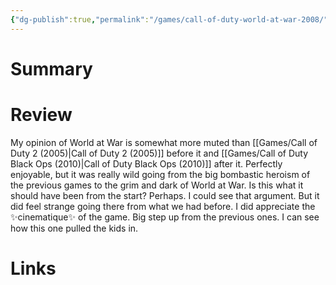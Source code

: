 ```yaml
---
{"dg-publish":true,"permalink":"/games/call-of-duty-world-at-war-2008/","tags":["LP"],"created":"2023-12-08","updated":"2024-04-09"}
---
```



# Summary

# Review

My opinion of World at War is somewhat more muted than [[Games/Call of Duty 2 (2005)\|Call of Duty 2 (2005)]] before it and [[Games/Call of Duty Black Ops (2010)\|Call of Duty Black Ops (2010)]] after it. Perfectly enjoyable, but it was really wild going from the big bombastic heroism of the previous games to the grim and dark of World at War. Is this what it should have been from the start? Perhaps. I could see that argument. But it did feel strange going there from what we had before. I did appreciate the ✨cinematique✨ of the game. Big step up from the previous ones. I can see how this one pulled the kids in.

# Links
